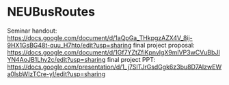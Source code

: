 # NEUBusRoutes



Seminar handout: https://docs.google.com/document/d/1aQpGa_THkpgzAZX4V_8ij-9HX1GsBG48t-quu_H7hto/edit?usp=sharing
final project proposal:  https://docs.google.com/document/d/1Gf7YZtZfiKpnvlgX9mlVP3wCVuBbJIYN4AoJB1Lhv2c/edit?usp=sharing
final project PPT: https://docs.google.com/presentation/d/1_j7SlTJrGsdGgk6z3bu8D7AIzwEWa0lsbWlzTCre-yI/edit?usp=sharing
